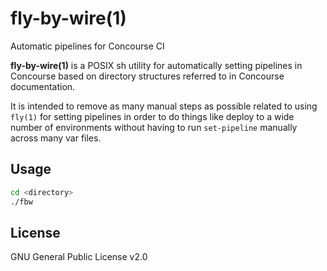 # fly-by-wire(1)
Automatic pipelines for Concourse CI

**fly-by-wire(1)** is a POSIX sh utility for automatically setting pipelines in
Concourse based on directory structures referred to in Concourse documentation.

It is intended to remove as many manual steps as possible related to using
`fly(1)` for setting pipelines in order to do things like deploy to a wide
number of environments without having to run `set-pipeline` manually across many
var files.

## Usage
```sh
cd <directory>
./fbw
```

## License
GNU General Public License v2.0
